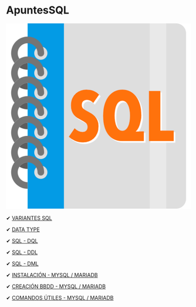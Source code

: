 # ApuntesSQL

![Imagen SQL](./imagenes/sql.png)

✔ [VARIANTES SQL](./SQL_y_sus_variantes.md)

✔ [DATA TYPE](./Tipos_de_datos.md)

✔ [SQL - DQL](./SQL_DQL.md)

✔ [SQL - DDL](./SQL_DDL.md)

✔ [SQL - DML](./SQL_DML.md)

✔ [INSTALACIÓN - MYSQL / MARIADB](https://gist.github.com/christiancf9/2d4452556ae7fbd1514f65af6360619b) 

✔ [CREACIÓN BBDD - MYSQL / MARIADB](https://gist.github.com/christiancf9/64a1f0d2bfb3cfd286ff863237184016) 

✔ [COMANDOS ÚTILES - MYSQL / MARIADB](./Instalacion_MySQL_MariaDB.sql)
